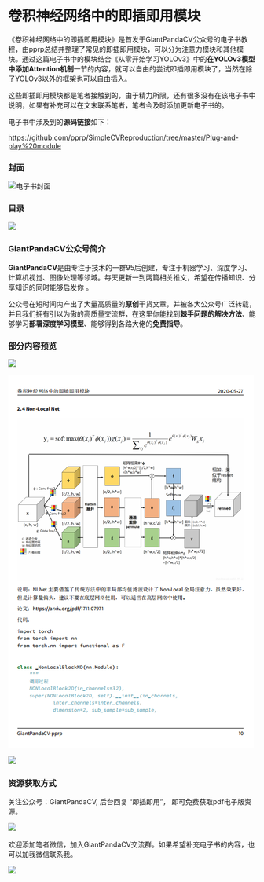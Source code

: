 # 卷积神经网络中的即插即用模块

《卷积神经网络中的即插即用模块》是首发于GiantPandaCV公众号的电子书教程，由pprp总结并整理了常见的即插即用模块，可以分为注意力模块和其他模块。通过这篇电子书中的模块结合《从零开始学习YOLOv3》中的**在YOLOv3模型中添加Attention机制**一节的内容，就可以自由的尝试即插即用模块了，当然在除了YOLOv3以外的框架也可以自由插入。

这些即插即用模块都是笔者接触到的，由于精力所限，还有很多没有在该电子书中说明，如果有补充可以在文末联系笔者，笔者会及时添加更新电子书的。

电子书中涉及到的**源码链接**如下：

https://github.com/pprp/SimpleCVReproduction/tree/master/Plug-and-play%20module

### 封面

![电子书封面](https://img-blog.csdnimg.cn/20200527193200683.png?x-oss-process=image/watermark,type_ZmFuZ3poZW5naGVpdGk,shadow_10,text_aHR0cHM6Ly9ibG9nLmNzZG4ubmV0L0REX1BQX0pK,size_16,color_FFFFFF,t_70)

### 目录

![](https://img-blog.csdnimg.cn/20200527193256573.png?x-oss-process=image/watermark,type_ZmFuZ3poZW5naGVpdGk,shadow_10,text_aHR0cHM6Ly9ibG9nLmNzZG4ubmV0L0REX1BQX0pK,size_16,color_FFFFFF,t_70)

### GiantPandaCV公众号简介

 **GiantPandaCV**是由专注于技术的一群95后创建，专注于机器学习、深度学习、计算机视觉、图像处理等领域。每天更新一到两篇相关推文，希望在传播知识、分享知识的同时能够启发你 。

公众号在短时间内产出了大量高质量的**原创**干货文章，并被各大公众号广泛转载，并且我们拥有引以为傲的高质量交流群，在这里你能找到**棘手问题的解决方法**、能够学习**部署深度学习模型**、能够得到各路大佬的**免费指导**。

### 部分内容预览

![](https://img-blog.csdnimg.cn/20200527193830749.png?x-oss-process=image/watermark,type_ZmFuZ3poZW5naGVpdGk,shadow_10,text_aHR0cHM6Ly9ibG9nLmNzZG4ubmV0L0REX1BQX0pK,size_16,color_FFFFFF,t_70)

![](%E3%80%90%E8%B5%84%E6%BA%90%E3%80%91%E5%8D%B7%E7%A7%AF%E7%A5%9E%E7%BB%8F%E7%BD%91%E7%BB%9C%E4%B8%AD%E7%9A%84%E5%8D%B3%E6%8F%92%E5%8D%B3%E7%94%A8%E6%A8%A1%E5%9D%97%E7%94%B5%E5%AD%90%E4%B9%A6.assets/image-20200527193857879.png)

![](https://img-blog.csdnimg.cn/20200527193930679.png?x-oss-process=image/watermark,type_ZmFuZ3poZW5naGVpdGk,shadow_10,text_aHR0cHM6Ly9ibG9nLmNzZG4ubmV0L0REX1BQX0pK,size_16,color_FFFFFF,t_70)

### 资源获取方式

关注公众号：GiantPandaCV, 后台回复 “即插即用”， 即可免费获取pdf电子版资源。

![](https://img-blog.csdnimg.cn/20200116212417846.jpg)

欢迎添加笔者微信，加入GiantPandaCV交流群。如果希望补充电子书的内容，也可以加我微信联系我。

![](https://img-blog.csdnimg.cn/20200527193539571.png?x-oss-process=image/watermark,type_ZmFuZ3poZW5naGVpdGk,shadow_10,text_aHR0cHM6Ly9ibG9nLmNzZG4ubmV0L0REX1BQX0pK,size_16,color_FFFFFF,t_70)

